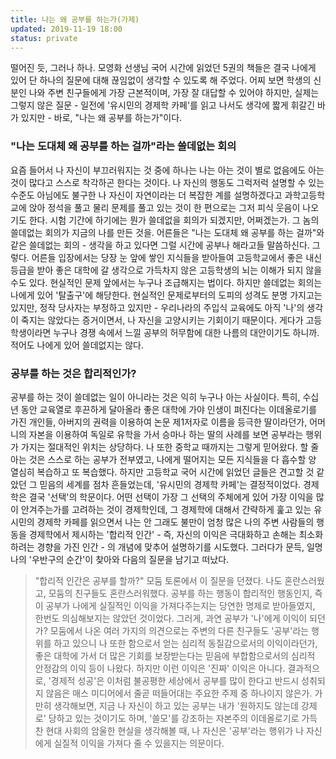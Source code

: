 ```yaml
---
title: 나는 왜 공부를 하는가(가제)
updated: 2019-11-19 18:00
status: private
---
```


  떨어진 듯, 그러나 하나. 모영화 선생님 국어 시간에 읽었던 5권의 책들은 결국 나에게 있어 단 하나의 질문에 대해 끊임없이 생각할 수 있도록 해 주었다.
 어찌 보면 학생의 신분인 나와 주변 친구들에게 가장 근본적이며, 가장 잘 대답할 수 있어야 하지만, 실제는 그렇지 않은 질문 - 일전에 '유시민의 경제학 카페'를 읽고 나서도 생각에 짧게 휘갈긴 바가 있지만 - 바로, "나는 왜 공부를 하는가"이다.
 
### "나는 도대체 왜 공부를 하는 걸까"라는 쓸데없는 회의

 요즘 들어서 나 자신이 부끄러워지는 것 중에 하나는 나는 아는 것이 별로 없음에도 아는 것이 많다고 스스로 착각하곤 한다는 것이다. 나 자신의 행동도 그럭저럭 설명할 수 있는 수준도 아님에도 불구한 나 자신이 자연이라는 더 복잡한 계를 설명하겠다고 과학고등학교에 앉아 정석을 풀고 물리 문제를 풀고 있는 것이 한 편으로는 그저 피식 웃음이 나오기도 한다. 시험 기간에 하기에는 뭔가 쓸데없을 회의가 되겠지만, 어쩌겠는가. 그 놈의 쓸데없는 회의가 지금의 나를 만든 것을.
 어른들은 "나는 도대체 왜 공부를 하는 걸까"와 같은 쓸데없는 회의 - 생각을 하고 있다면 그럴 시간에 공부나 해라고들 말씀하신다. 그렇다. 어른들 입장에서는 당장 눈 앞에 쌓인 지식들을 받아들여 고등학교에서 좋은 내신 등급을 받아 좋은 대학에 갈 생각으로 가득차지 않은 고등학생의 뇌는 이해가 되지 않을 수도 있다. 현실적인 문제 앞에서는 누구나 조급해지는 법이다. 하지만 쓸데없는 회의는 나에게 있어 '탈출구'에 해당한다. 현실적인 문제로부터의 도피의 성격도 분명 가지고는 있지만, 정작 당사자는 부정하고 있지만 - 우리나라의 주입식 교육에도 아직 '나'의 생각이 죽지는 않았다는 증거이면서, 나 자신을 고양시키는 기회이기 때문이다. 게다가 고등학생이라면 누구나 경쟁 속에서 느낄 공부의 허무함에 대한 나름의 대안이기도 하니까. 적어도 나에게 있어 쓸데없지는 않다.
 
 
### 공부를 하는 것은 합리적인가?

 공부를 하는 것이 쓸데없는 일이 아니라는 것은 익히 누구나 아는 사실이다. 특히, 수십 년 동안 교육열로 후끈하게 달아올라 좋은 대학에 가야 인생이 펴진다는 이데올로기를 가진 개인들, 아버지의 권력을 이용하여 논문 제1저자로 이름을 등극한 딸이라던가, 어머니의 자본을 이용하여 독일로 유학을 가서 승마나 하는 딸의 사례를 보면 공부라는 행위가 가지는 절대적인 위치는 상당하다. 나 또한 중학교 때까지는 그렇게 믿어왔다. 할 줄 아는 것은 스스로 하는 공부가 전부였고, 나에게 떨어지는 모든 지식들을 다 흡수할 양 열심히 복습하고 또 복습했다. 하지만 고등학교 국어 시간에 읽었던 글들은 견고할 것 같았던 그 믿음의 세계를 점차 흔들었는데, '유시민의 경제학 카페'는 결정적이었다.
 경제학은 결국 '선택'의 학문이다. 어떤 선택이 가장 그 선택의 주체에게 있어 가장 이익을 많이 안겨주는가를 고려하는 것이 경제학인데, 그 경제학에 대해서 간략하게 훑고 있는 유시민의 경제학 카페를 읽으면서 나는 안 그래도 불만이 엄청 많은 나의 주변 사람들의 행동을 경제학에서 제시하는 '합리적 인간' - 즉, 자신의 이익은 극대화하고 손해는 최소화하려는 경향을 가진 인간 - 의 개념에 맞추어 설명하기를 시도했다. 그러다가 문득, 일명 나의 '우반구의 순간'이 찾아와 다음의 질문을 남기고 떠났다.
> "합리적 인간은 공부를 할까?"
 모둠 토론에서 이 질문을 던졌다. 나도 혼란스러웠고, 모둠의 친구들도 혼란스러워했다. 공부를 하는 행동이 합리적인 행동인지, 즉 이 공부가 나에게 실질적인 이익을 가져다주는지는 당연한 명제로 받아들였지, 한번도 의심해보지는 않았던 것이었다. 그러게, 과연 공부가 '나'에게 이익이 되던가? 모둠에서 나온 여러 가지의 의견으로는 주변의 다른 친구들도 '공부'라는 행위를 하고 있으니 나 또한 함으로서 얻는 심리적 동질감으로서의 이익이라던가, 좋은 대학에 가서 더 많은 기회를 보장받는다는 믿음에 부합함으로서의 심리적 안정감의 이익 등이 나왔다. 하지만 이런 이익은 '진짜' 이익은 아니다. 결과적으로, '경제적 성공'은 이처럼 불공평한 세상에서 공부를 많이 한다고 반드시 성취되지 않음은 매스 미디어에서 줄곧 떠들어대는 주요한 주제 중 하나이지 않은가. 가만히 생각해보면, 지금 나 자신이 하고 있는 공부는 내가 '원하지도 않는데 강제로' 당하고 있는 것이기도 하며, '쓸모'를 강조하는 자본주의 이데올로기로 가득 찬 현대 사회의 암울한 현실을 생각해볼 때, 나 자신은 '공부'라는 행위가 나 자신에게 실질적 이익을 가져다 줄 수 있을지는 의문이다.
 
 
